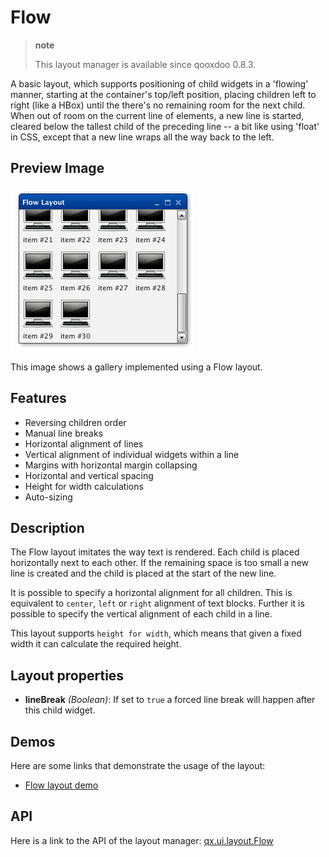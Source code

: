 Flow
====

> **note**
>
> This layout manager is available since qooxdoo 0.8.3.

A basic layout, which supports positioning of child widgets in a 'flowing' manner, starting at the container's top/left position, placing children left to right (like a HBox) until the there's no remaining room for the next child. When out of room on the current line of elements, a new line is started, cleared below the tallest child of the preceding line -- a bit like using 'float' in CSS, except that a new line wraps all the way back to the left.

Preview Image
-------------

![flow.png](flow.png)

This image shows a gallery implemented using a Flow layout.

Features
--------

-   Reversing children order
-   Manual line breaks
-   Horizontal alignment of lines
-   Vertical alignment of individual widgets within a line
-   Margins with horizontal margin collapsing
-   Horizontal and vertical spacing
-   Height for width calculations
-   Auto-sizing

Description
-----------

The Flow layout imitates the way text is rendered. Each child is placed horizontally next to each other. If the remaining space is too small a new line is created and the child is placed at the start of the new line.

It is possible to specify a horizontal alignment for all children. This is equivalent to `center`, `left` or `right` alignment of text blocks. Further it is possible to specify the vertical alignment of each child in a line.

This layout supports `height for width`, which means that given a fixed width it can calculate the required height.

Layout properties
-----------------

-   **lineBreak** *(Boolean)*: If set to `true` a forced line break will happen after this child widget.

Demos
-----

Here are some links that demonstrate the usage of the layout:

-   [Flow layout demo](http://demo.qooxdoo.org/%{version}/demobrowser/#layout~Flow.html)

API
---

Here is a link to the API of the layout manager:
[qx.ui.layout.Flow](http://demo.qooxdoo.org/%{version}/apiviewer/index.html#qx.ui.layout.Flow)
